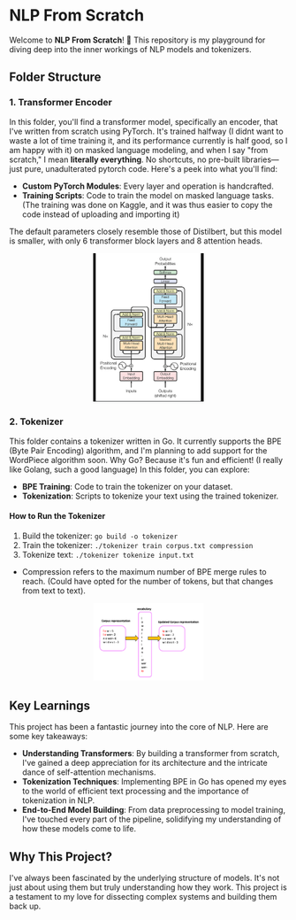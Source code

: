# NLP From Scratch

Welcome to **NLP From Scratch**! 🚀 This repository is my playground for diving deep into the inner workings of NLP models and tokenizers. 

## Folder Structure

### 1. Transformer Encoder

In this folder, you'll find a transformer model, specifically an encoder, that I've written from scratch using PyTorch. It's trained halfway (I didnt want to waste a lot of time training it, and its performance currently is half good, so I am happy with it) on masked language modeling, and when I say "from scratch," I mean **literally everything**. No shortcuts, no pre-built libraries—just pure, unadulterated pytorch code. Here's a peek into what you'll find:

- **Custom PyTorch Modules**: Every layer and operation is handcrafted.
- **Training Scripts**: Code to train the model on masked language tasks. (The training was done on Kaggle, and it was thus easier to copy the code instead of uploading and importing it)

The default parameters closely resemble those of Distilbert, but this model is smaller, with only 6 transformer block layers and 8 attention heads.

<div align="center">
  <img src="images/transformer_architecture.png" alt="Transformer Architecture" width="200"/>
</div>

### 2. Tokenizer

This folder contains a tokenizer written in Go. It currently supports the BPE (Byte Pair Encoding) algorithm, and I'm planning to add support for the WordPiece algorithm soon. Why Go? Because it's fun and efficient! (I really like Golang, such a good language) In this folder, you can explore:

- **BPE Training**: Code to train the tokenizer on your dataset.
- **Tokenization**: Scripts to tokenize your text using the trained tokenizer.

#### How to Run the Tokenizer

1. Build the tokenizer: `go build -o tokenizer`
2. Train the tokenizer: `./tokenizer train corpus.txt compression`
3. Tokenize text: `./tokenizer tokenize input.txt`

- Compression refers to the maximum number of BPE merge rules to reach. (Could have opted for the number of tokens, but that changes from text to text).

<div align="center">
  <img src="images/bpe_tokenizer.png" alt="BPE Algorithm" width="200"/>
</div>

## Key Learnings

This project has been a fantastic journey into the core of NLP. Here are some key takeaways:

- **Understanding Transformers**: By building a transformer from scratch, I've gained a deep appreciation for its architecture and the intricate dance of self-attention mechanisms.
- **Tokenization Techniques**: Implementing BPE in Go has opened my eyes to the world of efficient text processing and the importance of tokenization in NLP.
- **End-to-End Model Building**: From data preprocessing to model training, I've touched every part of the pipeline, solidifying my understanding of how these models come to life.

## Why This Project?

I've always been fascinated by the underlying structure of models. It's not just about using them but truly understanding how they work. This project is a testament to my love for dissecting complex systems and building them back up.